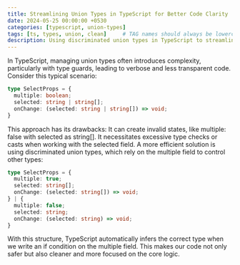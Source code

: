 ```yaml
---
title: Streamlining Union Types in TypeScript for Better Code Clarity
date: 2024-05-25 00:00:00 +0530
categories: [typescript, union-types]
tags: [ts, types, union, clean]     # TAG names should always be lowercase
description: Using discriminated union types in TypeScript to streamline union types for better code clarity.
---
```



In TypeScript, managing union types often introduces complexity, particularly with type guards, leading to verbose and less transparent code. Consider this typical scenario:
```ts
type SelectProps = {
  multiple: boolean;
  selected: string | string[];
  onChange: (selected: string | string[]) => void;
}
```
This approach has its drawbacks:
It can create invalid states, like multiple: false with selected as string[].
It necessitates excessive type checks or casts when working with the selected field.
A more efficient solution is using discriminated union types, which rely on the multiple field to control other types:
```ts
type SelectProps = {
  multiple: true;
  selected: string[];
  onChange: (selected: string[]) => void;
} | {
  multiple: false;
  selected: string;
  onChange: (selected: string) => void;
} 
```
With this structure, TypeScript automatically infers the correct type when we write an if condition on the multiple field. This makes our code not only safer but also cleaner and more focused on the core logic.
